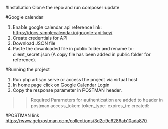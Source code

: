 #Installation
Clone the repo and run composer update

#Google calendar
1. Enable google calendar api reference link: https://docs.simplecalendar.io/google-api-key/
2. Create credentials for API
3. Download JSON file
4. Paste the downloaded file in public folder and rename to: client_secret.json (A copy file has been added in public folder for reference).

#Running the project
1. Run php artisan serve or access the project via virtual host
2. In home page click on Google Calendar Login
3. Copy the response parameter in POSTMAN header.

>> Required Parameters for authentication are added to header in postman
access_token:
token_type: 
expires_in:
created:

#POSTMAN link
https://www.getpostman.com/collections/3d2c9c6286ab10ada870